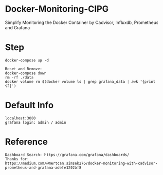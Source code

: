 # Docker-Monitoring-CIPG
Simplify Monitoring the Docker Container by Cadvisor, Influxdb, Prometheus and Grafana

# Step
```
docker-compose up -d

Reset and Remove:
docker-compose down
rm -rf ./data
docker volume rm $(docker volume ls | grep grafana_data | awk '{print $2}')
```

# Default Info
```
localhost:3000
grafana login: admin / admin
```

# Reference
```
Dashboard Search: https://grafana.com/grafana/dashboards/
Thanks for:
https://medium.com/@mertcan.simsek276/docker-monitoring-with-cadvisor-prometheus-and-grafana-adefe1202bf8
```
